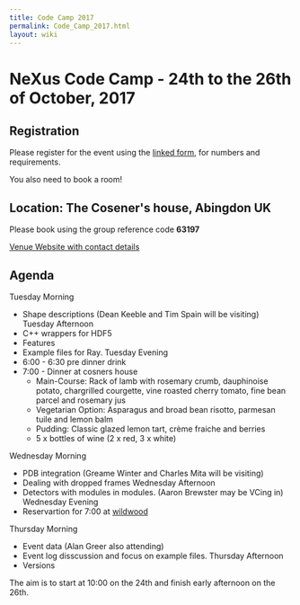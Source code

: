 ```yaml
---
title: Code Camp 2017
permalink: Code_Camp_2017.html
layout: wiki
---
```


NeXus Code Camp - 24th to the 26th of October, 2017
===================================================

Registration
------------

Please register for the event using the [linked form](https://fs3.formsite.com/DiamondLightSource/form136/index.html), for numbers and requirements.

You also need to book a room!

Location: The Cosener's house, Abingdon UK
-----------------------------------------

Please book using the group reference code **63197**

[Venue Website with contact details](http://www.stfc.ac.uk/about-us/where-we-work/rutherford-appleton-laboratory/the-cosener-s-house/)

Agenda
------

Tuesday Morning
  * Shape descriptions (Dean Keeble and Tim Spain will be visiting)
Tuesday Afternoon
  * C++ wrappers for HDF5 
  * Features
  * Example files for Ray.
Tuesday Evening
  * 6:00 - 6:30 pre dinner drink
  * 7:00 - Dinner at cosners house
    * Main-Course: Rack of lamb with rosemary crumb, dauphinoise potato, chargrilled courgette, vine roasted cherry tomato, fine bean parcel and rosemary jus
    * Vegetarian Option: Asparagus and broad bean risotto, parmesan tuile and lemon balm
    * Pudding: Classic glazed lemon tart, crème fraiche and berries
    *	5 x bottles of wine (2 x red, 3 x white)

Wednesday Morning 
  * PDB integration (Greame Winter and Charles Mita will be visiting)
  * Dealing with dropped frames
Wednesday Afternoon
  * Detectors with modules in modules. (Aaron Brewster may be VCing in)
Wednesday Evening
  * Reservartion for 7:00 at [wildwood](https://wildwoodrestaurants.co.uk/restaurant/abingdon/)

Thursday Morning
  * Event data (Alan Greer also attending)
  * Event log disscussion and focus on example files.
Thursday Afternoon
  * Versions

The aim is to start at 10:00 on the 24th and finish early afternoon on the 26th.
